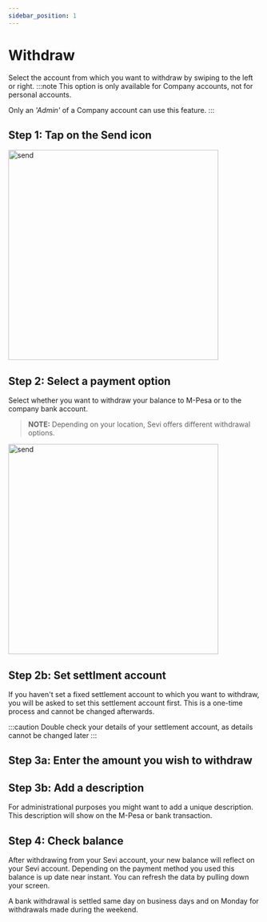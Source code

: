 ```yaml
---
sidebar_position: 1
---
```


# Withdraw

Select the account from which you want to withdraw by swiping to the left or right.
:::note
This option is only available for Company accounts, not for personal accounts.

Only an *'Admin'*  of a Company account can use this feature.
:::

## Step 1: Tap on the Send icon

<img src="/topup/send.png" alt="send" width="420"/>

## Step 2: Select a payment option
Select whether you want to withdraw your balance to M-Pesa or to the company bank account. 

> **NOTE:** Depending on your location, Sevi offers different withdrawal options.

<img src="/topup/bank.png" alt="send" width="420"/>

## Step 2b: Set settlment account
If you haven't set a fixed settlement account to which you want to withdraw, you will be asked to set this settlement account first. 
This is a one-time process and cannot be changed afterwards. 

:::caution
Double check your details of your settlement account, as details cannot be changed later
:::

## Step 3a: Enter the amount you wish to withdraw

## Step 3b:	Add a description
For administrational purposes you might want to add a unique description. This description will show on the M-Pesa or bank transaction.

## Step 4: Check balance
After withdrawing from your Sevi account, your new balance will reflect on your Sevi account. Depending on the payment method you used this balance is up date near instant. You can refresh the data by pulling down your screen.

A bank withdrawal is settled same day on business days and on Monday for withdrawals made during the weekend. 
